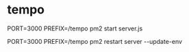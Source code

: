 # tempo

PORT=3000 PREFIX=/tempo pm2 start server.js

PORT=3000 PREFIX=/tempo pm2 restart server --update-env

